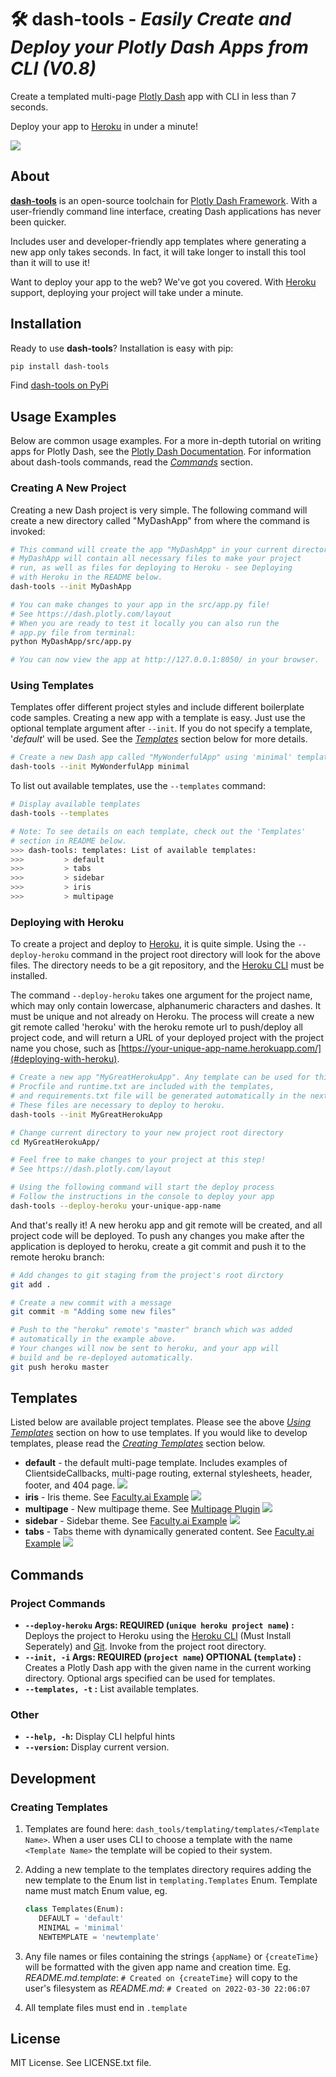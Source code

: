 # 🛠️ **dash-tools** - _Easily Create and Deploy your Plotly Dash Apps from CLI (V0.8)_

Create a templated multi-page [Plotly Dash](https://plotly.com/dash/) app with CLI in less than 7 seconds.

Deploy your app to [Heroku](https://heroku.com/) in under a minute!

![](docs/intro_gif.gif)

## **About**

[**dash-tools**](https://github.com/andrew-hossack/dash-tools) is an open-source toolchain for [Plotly Dash Framework](https://dash.plotly.com/introduction). With a user-friendly command line interface, creating Dash applications has never been quicker.

Includes user and developer-friendly app templates where generating a new app only takes seconds. In fact, it will take longer to install this tool than it will to use it!

Want to deploy your app to the web? We've got you covered. With [Heroku](https://heroku.com/) support, deploying your project will take under a minute.

## **Installation**

Ready to use **dash-tools**? Installation is easy with pip:

```bash
pip install dash-tools
```

Find [dash-tools on PyPi](https://pypi.org/project/dash-tools/)

## **Usage Examples**

Below are common usage examples. For a more in-depth tutorial on writing apps for Plotly Dash, see the [Plotly Dash Documentation](https://dash.plotly.com/layout). For information about dash-tools commands, read the [_Commands_](#commands) section.

### **Creating A New Project**

Creating a new Dash project is very simple. The following command will create a new directory called "MyDashApp" from where the command is invoked:

```bash
# This command will create the app "MyDashApp" in your current directory.
# MyDashApp will contain all necessary files to make your project
# run, as well as files for deploying to Heroku - see Deploying
# with Heroku in the README below.
dash-tools --init MyDashApp

# You can make changes to your app in the src/app.py file!
# See https://dash.plotly.com/layout
# When you are ready to test it locally you can also run the
# app.py file from terminal:
python MyDashApp/src/app.py

# You can now view the app at http://127.0.0.1:8050/ in your browser.
```

### **Using Templates**

Templates offer different project styles and include different boilerplate code samples. Creating a new app with a template is easy. Just use the optional template argument after `--init`. If you do not specify a template, '_default_' will be used. See the [_Templates_](#templates) section below for more details.

```bash
# Create a new Dash app called "MyWonderfulApp" using 'minimal' template
dash-tools --init MyWonderfulApp minimal
```

To list out available templates, use the `--templates` command:

```bash
# Display available templates
dash-tools --templates

# Note: To see details on each template, check out the 'Templates'
# section in README below.
>>> dash-tools: templates: List of available templates:
>>>         > default
>>>         > tabs
>>>         > sidebar
>>>         > iris
>>>         > multipage
```

### **Deploying with Heroku**

To create a project and deploy to [Heroku](https://www.heroku.com/), it is quite simple. Using the `--deploy-heroku` command in the project root directory will look for the above files. The directory needs to be a git repository, and the [Heroku CLI](https://devcenter.heroku.com/categories/command-line) must be installed.

The command `--deploy-heroku` takes one argument for the project name, which may only contain lowercase, alphanumeric characters and dashes. It must be unique and not already on Heroku. The process will create a new git remote called 'heroku' with the heroku remote url to push/deploy all project code, and will return a URL of your deployed project with the project name you chose, such as [https://your-unique-app-name.herokuapp.com/](#deploying-with-heroku).

```bash
# Create a new app "MyGreatHerokuApp". Any template can be used for this step.
# Procfile and runtime.txt are included with the templates,
# and requirements.txt file will be generated automatically in the next step.
# These files are necessary to deploy to heroku.
dash-tools --init MyGreatHerokuApp

# Change current directory to your new project root directory
cd MyGreatHerokuApp/

# Feel free to make changes to your project at this step!
# See https://dash.plotly.com/layout

# Using the following command will start the deploy process
# Follow the instructions in the console to deploy your app
dash-tools --deploy-heroku your-unique-app-name
```

And that's really it! A new heroku app and git remote will be created, and all project code will be deployed. To push any changes you make after the application is deployed to heroku, create a git commit and push it to the remote heroku branch:

```bash
# Add changes to git staging from the project's root dirctory
git add .

# Create a new commit with a message
git commit -m "Adding some new files"

# Push to the "heroku" remote's "master" branch which was added
# automatically in the example above.
# Your changes will now be sent to heroku, and your app will
# build and be re-deployed automatically.
git push heroku master
```

## **Templates**

Listed below are available project templates. Please see the above [_Using Templates_](#using-templates) section on how to use templates. If you would like to develop templates, please read the [_Creating Templates_](#creating-templates) section below.

- **default** - the default multi-page template. Includes examples of ClientsideCallbacks, multi-page routing, external stylesheets, header, footer, and 404 page.
  ![](docs/default_theme.png)
- **iris** - Iris theme. See [Faculty.ai Example](https://dash-bootstrap-components.opensource.faculty.ai/examples/iris/)
  ![](docs/iris_theme.png)
- **multipage** - New multipage theme. See [Multipage Plugin](https://github.com/plotly/dash-labs/blob/main/docs/08-MultiPageDashApp.md)
  ![](docs/multipage_new_theme.png)
- **sidebar** - Sidebar theme. See [Faculty.ai Example](https://dash-bootstrap-components.opensource.faculty.ai/examples/simple-sidebar/)
  ![](docs/sidebar_theme.png)
- **tabs** - Tabs theme with dynamically generated content. See [Faculty.ai Example](https://dash-bootstrap-components.opensource.faculty.ai/examples/graphs-in-tabs/)
  ![](docs/tabs_theme.png)

## **Commands**

### **Project Commands**

- **`--deploy-heroku` Args: REQUIRED (`unique heroku project name`) :** Deploys the project to Heroku using the [Heroku CLI](https://devcenter.heroku.com/categories/command-line) (Must Install Seperately) and [Git](https://git-scm.com/downloads). Invoke from the project root directory.
- **`--init, -i` Args: REQUIRED (`project name`) OPTIONAL (`template`) :** Creates a Plotly Dash app with the given name in the current working directory. Optional args specified can be used for templates.
- **`--templates, -t` :** List available templates.

### Other

- **`--help, -h`:** Display CLI helpful hints
- **`--version`:** Display current version.

## **Development**

### **Creating Templates**

1. Templates are found here: `dash_tools/templating/templates/<Template Name>`. When a user uses CLI to choose a template with the name `<Template Name>` the template will be copied to their system.
2. Adding a new template to the templates directory requires adding the new template to the Enum list in `templating.Templates` Enum. Template name must match Enum value, eg.

   ```python
   class Templates(Enum):
      DEFAULT = 'default'
      MINIMAL = 'minimal'
      NEWTEMPLATE = 'newtemplate'
   ```

3. Any file names or files containing the strings `{appName}` or `{createTime}` will be formatted with the given app name and creation time. Eg. _README.md.template_: `# Created on {createTime}` will copy to the user's filesystem as _README.md_: `# Created on 2022-03-30 22:06:07`
4. All template files must end in `.template`

## **License**

MIT License. See LICENSE.txt file.
